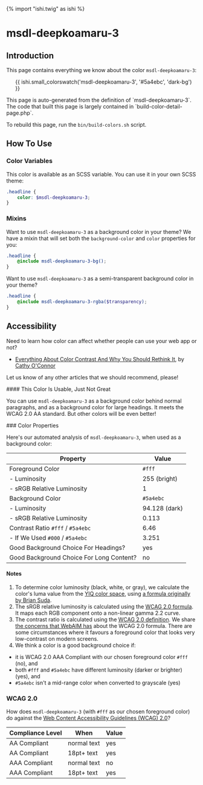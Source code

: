 {% import "ishi.twig" as ishi %}
# msdl-deepkoamaru-3

## Introduction

This page contains everything we know about the color `msdl-deepkoamaru-3`:

<div class="grid">
    <div class="cell">
        <div class="swatch">
            <ul>
                {{ ishi.small_colorswatch('msdl-deepkoamaru-3', '#5a4ebc', 'dark-bg') }}
            </ul>
        </div>
    </div>
</div>

<div class="callout attention" markdown="1">
This page is auto-generated from the definition of `msdl-deepkoamaru-3`. The code that built this page is largely contained in `build-color-detail-page.php`.

To rebuild this page, run the `bin/build-colors.sh` script.
</div>

## How To Use

### Color Variables

This color is available as an SCSS variable. You can use it in your own SCSS theme:

```scss
.headline {
    color: $msdl-deepkoamaru-3;
}
```

### Mixins

Want to use `msdl-deepkoamaru-3` as a background color in your theme? We have a mixin that will set both the `background-color` and `color` properties for you:

```scss
.headline {
    @include msdl-deepkoamaru-3-bg();
}
```

Want to use `msdl-deepkoamaru-3` as a semi-transparent background color in your theme?

```scss
.headline {
    @include msdl-deepkoamaru-3-rgba($transparency);
}
```

## Accessibility

Need to learn how color can affect whether people can use your web app or not?

* [Everything About Color Contrast And Why You Should Rethink It](https://www.smashingmagazine.com/2014/10/color-contrast-tips-and-tools-for-accessibility/), by [Cathy O'Connor](http://www.twitter.com/cagocon)

Let us know of any other articles that we should recommend, please!
<div class="callout warning" markdown="1">
#### This Color Is Usable, Just Not Great

You can use `msdl-deepkoamaru-3` as a background color behind normal paragraphs, and as a background color for large headings. It meets the WCAG 2.0 AA standard. But other colors will be even better!
</div>
### Color Properties

Here's our automated analysis of `msdl-deepkoamaru-3`, when used as a background color:

Property | Value
---------|------
Foreground Color | `#fff`
- Luminosity | 255 (bright)
- sRGB Relative Luminosity | 1
Background Color | `#5a4ebc`
- Luminosity | 94.128 (dark)
- sRGB Relative Luminosity | 0.113
Contrast Ratio `#fff` / `#5a4ebc` | 6.46
- If We Used `#000` / `#5a4ebc` | 3.251
Good Background Choice For Headings? | yes
Good Background Choice For Long Content? | no

#### Notes

1. To determine color luminosity (black, white, or gray), we calculate the color's luma value from the [YIQ color space](https://en.wikipedia.org/wiki/YIQ), using [a formula originally by Brian Suda](https://24ways.org/2010/calculating-color-contrast/).
1. The sRGB relative luminosity is calculated using the [WCAG 2.0 formula](https://www.w3.org/TR/WCAG20/#relativeluminancedef). It maps each RGB component onto a non-linear gamma 2.2 curve.
1. The contrast ratio is calculated using the [WCAG 2.0 definition](https://www.w3.org/TR/2008/REC-WCAG20-20081211/#contrast-ratiodef). We share [the concerns that WebAIM has](http://webaim.org/blog/wcag-2-1-feedback/) about the WCAG 2.0 formula. There are some circumstances where it favours a foreground color that looks very low-contrast on modern screens.
1. We think a color is a good background choice if:
  - it is WCAG 2.0 AAA Compliant with our chosen foreground color `#fff` (no), and
  - both `#fff` and `#5a4ebc` have different luminosity (darker or brighter) (yes), and
  - `#5a4ebc` isn't a mid-range color when converted to grayscale (yes)

### WCAG 2.0

How does `msdl-deepkoamaru-3` (with `#fff` as our chosen foreground color) do against the [Web Content Accessibility Guidelines (WCAG) 2.0](https://www.w3.org/TR/WCAG20/)?

Compliance Level | When | Value
-----------------|------|------
AA Compliant | normal text | yes
AA Compliant | 18pt+ text | yes
AAA Compliant | normal text | no
AAA Compliant | 18pt+ text | yes
